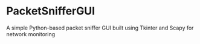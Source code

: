 # PacketSnifferGUI 
A simple Python-based packet sniffer GUI built using Tkinter and Scapy for network monitoring
